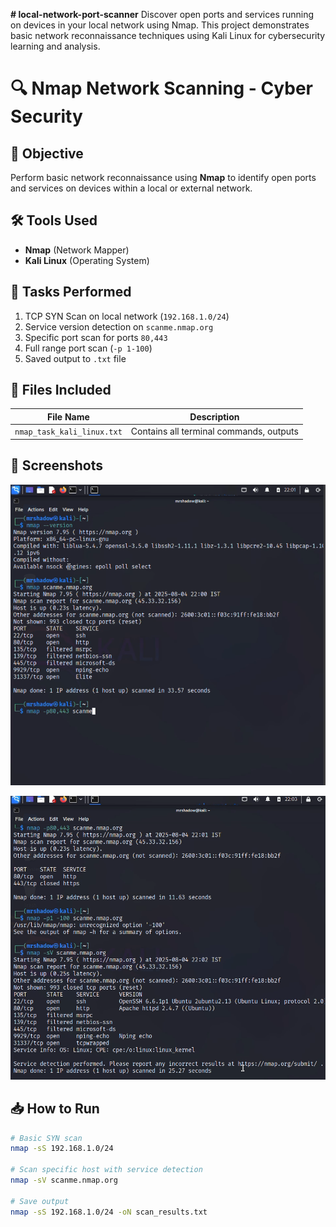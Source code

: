 **# local-network-port-scanner**
Discover open ports and services running on devices in your local network using Nmap. This project demonstrates basic network reconnaissance techniques using Kali Linux for cybersecurity learning and analysis.
# 🔍 Nmap Network Scanning - Cyber Security

## 📌 Objective
Perform basic network reconnaissance using **Nmap** to identify open ports and services on devices within a local or external network.

## 🛠 Tools Used
- **Nmap** (Network Mapper)
- **Kali Linux** (Operating System)

## 🧪 Tasks Performed

1. TCP SYN Scan on local network (`192.168.1.0/24`)
2. Service version detection on `scanme.nmap.org`
3. Specific port scan for ports `80,443`
4. Full range port scan (`-p 1-100`)
5. Saved output to `.txt` file

## 📂 Files Included

| File Name                  | Description                             |
|----------------------------|-----------------------------------------|
| `nmap_task_kali_linux.txt` | Contains all terminal commands, outputs |

## 📸 Screenshots

  
![Open Ports](ss/s1.png)

![Nmap Scan](ss/s2.png)
## 📥 How to Run
```bash
# Basic SYN scan
nmap -sS 192.168.1.0/24

# Scan specific host with service detection
nmap -sV scanme.nmap.org

# Save output
nmap -sS 192.168.1.0/24 -oN scan_results.txt
